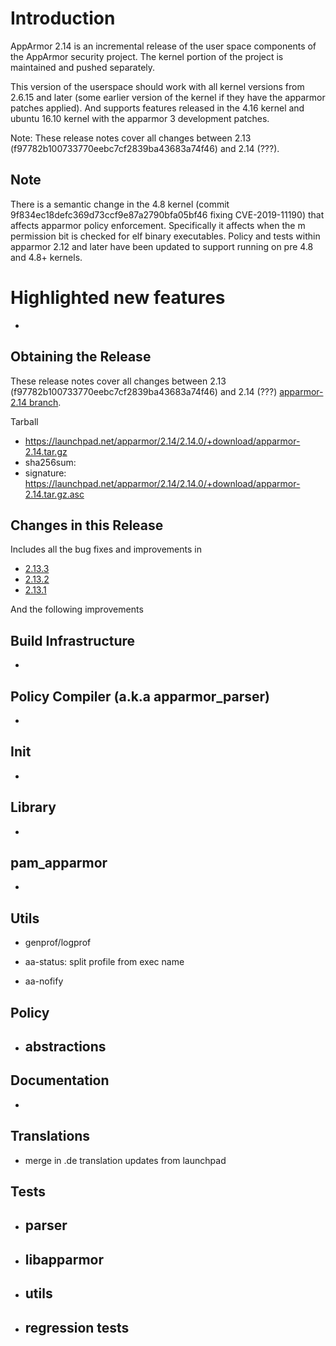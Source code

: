 # Introduction

AppArmor 2.14 is an incremental release of the user space components
of the AppArmor security project. The kernel portion of the project
is maintained and pushed separately.

This version of the userspace should work with all kernel versions from
2.6.15 and later (some earlier version of the kernel if they have the
apparmor patches applied). And supports features released in the 4.16
kernel and ubuntu 16.10 kernel with the apparmor 3 development patches.

Note: These release notes cover all changes between 2.13 (f97782b100733770eebc7cf2839ba43683a74f46)
and 2.14 (???).


## Note

There is a semantic change in the 4.8 kernel (commit
9f834ec18defc369d73ccf9e87a2790bfa05bf46 fixing CVE-2019-11190) that affects apparmor policy
enforcement. Specifically it affects when the m permission bit is
checked for elf binary executables. Policy and tests within apparmor
2.12 and later have been updated to support running on pre 4.8 and 4.8+ kernels.

# Highlighted new features


- 


## Obtaining the Release
These release notes cover all changes between 2.13 (f97782b100733770eebc7cf2839ba43683a74f46) and 2.14 (???) [apparmor-2.14 branch](https://gitlab.com/apparmor/apparmor/tree/apparmor-2.14).

Tarball
-   <https://launchpad.net/apparmor/2.14/2.14.0/+download/apparmor-2.14.tar.gz>
-   sha256sum: 
-   signature: <https://launchpad.net/apparmor/2.14/2.14.0/+download/apparmor-2.14.tar.gz.asc>

## Changes in this Release

Includes all the bug fixes and improvements in
- [2.13.3](Release_Notes_2.13.3)
- [2.13.2](Release_Notes_2.13.2)
- [2.13.1](Release_Notes_2.13.1)

And the following improvements

## Build Infrastructure
-


## Policy Compiler (a.k.a apparmor\_parser)
-


## Init

-


## Library

-

## pam_apparmor

-


## Utils

-   genprof/logprof

-   aa-status: split profile from exec name
-   aa-nofify



## Policy

-   abstractions
    - 


## Documentation
-

## Translations

-   merge in .de translation updates from launchpad


## Tests

-   parser
    -
-   libapparmor
    -   
-   utils
    -  
-   regression tests
    -   
